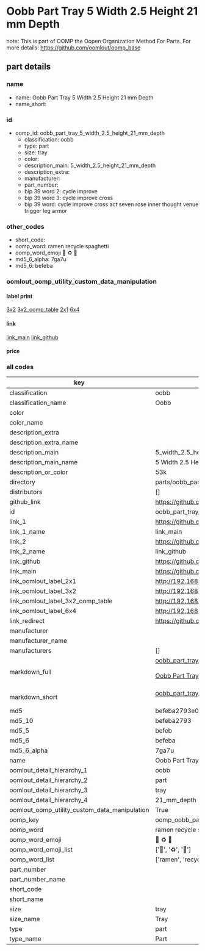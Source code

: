 # Oobb Part Tray 5 Width 2.5 Height 21 mm Depth  

note: This is part of OOMP the Oopen Organization Method For Parts. For more details: https://github.com/oomlout/oomp_base

##  part details
  







### name
* name: Oobb Part Tray 5 Width 2.5 Height 21 mm Depth
* name_short: 
### id
* oomp_id: oobb_part_tray_5_width_2.5_height_21_mm_depth
  * classification: oobb
  * type: part
  * size: tray
  * color: 
  * description_main: 5_width_2.5_height_21_mm_depth
  * description_extra: 
  * manufacturer: 
  * part_number: 
  * bip 39 word 2: cycle improve
  * bip 39 word 3: cycle improve cross
  * bip 39 word: cycle improve cross act seven rose inner thought venue trigger leg armor

### other_codes
* short_code: 
* oomp_word: ramen recycle spaghetti
* oomp_word_emoji :ramen: :recycle: :spaghetti:
* md5_6_alpha: 7ga7u
* md5_6: befeba






### oomlout_oomp_utility_custom_data_manipulation
#### label print
[3x2](http://192.168.1.245:1112/?label=oomp%207ga7u)
[3x2_oomp_table](http://192.168.1.108:1112/?label=oomp%207ga7u)
[2x1](http://192.168.1.242:1112/?label=oomp%207ga7u)
[6x4](http://192.168.1.55:1112/?label=oomp%207ga7u)    

#### link

[link_main](https://github.com/oomlout/oomlout_oomp_version_1_messy/tree/main/parts/oobb_part_tray_5_width_2.5_height_21_mm_depth) [link_github](https://github.com/oomlout/oomlout_oomp_version_1_messy/tree/main/parts/oobb_part_tray_5_width_2.5_height_21_mm_depth)                             

#### price







### all codes 
| key | value |  
| --- | --- |  
| classification | oobb |  
| classification_name | Oobb |  
| color |  |  
| color_name |  |  
| description_extra |  |  
| description_extra_name |  |  
| description_main | 5_width_2.5_height_21_mm_depth |  
| description_main_name | 5 Width 2.5 Height 21 mm Depth |  
| description_or_color | 53k |  
| directory | parts/oobb_part_tray_5_width_2.5_height_21_mm_depth |  
| distributors | [] |  
| github_link | https://github.com/oomlout/oomlout_oomp_part_src/tree/main/parts/oobb_part_tray_5_width_2.5_height_21_mm_depth |  
| id | oobb_part_tray_5_width_2.5_height_21_mm_depth |  
| link_1 | https://github.com/oomlout/oomlout_oomp_version_1_messy/tree/main/parts/oobb_part_tray_5_width_2.5_height_21_mm_depth |  
| link_1_name | link_main |  
| link_2 | https://github.com/oomlout/oomlout_oomp_version_1_messy/tree/main/parts/oobb_part_tray_5_width_2.5_height_21_mm_depth |  
| link_2_name | link_github |  
| link_github | https://github.com/oomlout/oomlout_oomp_version_1_messy/tree/main/parts/oobb_part_tray_5_width_2.5_height_21_mm_depth |  
| link_main | https://github.com/oomlout/oomlout_oomp_version_1_messy/tree/main/parts/oobb_part_tray_5_width_2.5_height_21_mm_depth |  
| link_oomlout_label_2x1 | http://192.168.1.242:1112/?label=oomp%207ga7u |  
| link_oomlout_label_3x2 | http://192.168.1.245:1112/?label=oomp%207ga7u |  
| link_oomlout_label_3x2_oomp_table | http://192.168.1.108:1112/?label=oomp%207ga7u |  
| link_oomlout_label_6x4 | http://192.168.1.55:1112/?label=oomp%207ga7u |  
| link_redirect | https://github.com/oomlout/oomlout_oomp_version_1_messy/tree/main/parts/oobb_part_tray_5_width_2.5_height_21_mm_depth |  
| manufacturer |  |  
| manufacturer_name |  |  
| manufacturers | [] |  
| markdown_full | [oobb_part_tray_5_width_2.5_height_21_mm_depth](none)<br>[](none)<br>[Oobb Part Tray 5 Width 2.5 Height 21 Mm Depth](none)<br><br> |  
| markdown_short | [oobb_part_tray_5_width_2.5_height_21_mm_depth](none)<br><br> |  
| md5 | befeba2793e0ee8ef0625026681c81b6 |  
| md5_10 | befeba2793 |  
| md5_5 | befeb |  
| md5_6 | befeba |  
| md5_6_alpha | 7ga7u |  
| name | Oobb Part Tray 5 Width 2.5 Height 21 mm Depth |  
| oomlout_detail_hierarchy_1 | oobb |  
| oomlout_detail_hierarchy_2 | part |  
| oomlout_detail_hierarchy_3 | tray |  
| oomlout_detail_hierarchy_4 | 21_mm_depth |  
| oomlout_oomp_utility_custom_data_manipulation | True |  
| oomp_key | oomp_oobb_part_tray_5_width_2.5_height_21_mm_depth |  
| oomp_word | ramen recycle spaghetti |  
| oomp_word_emoji | :ramen: :recycle: :spaghetti: |  
| oomp_word_emoji_list | [':ramen:', ':recycle:', ':spaghetti:'] |  
| oomp_word_list | ['ramen', 'recycle', 'spaghetti'] |  
| part_number |  |  
| part_number_name |  |  
| short_code |  |  
| short_name |  |  
| size | tray |  
| size_name | Tray |  
| type | part |  
| type_name | Part |  
